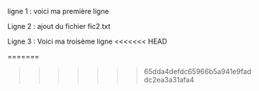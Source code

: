 ligne 1 : voici ma première ligne

Ligne 2 : ajout du fichier fic2.txt

Ligne 3 : Voici ma troisème ligne
<<<<<<< HEAD

=======
>>>>>>> 65dda4defdc65966b5a941e9faddc2ea3a31afa4
